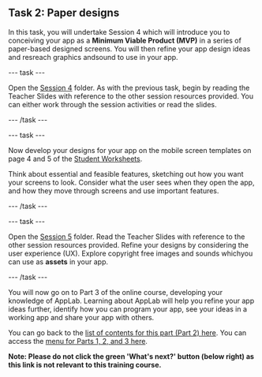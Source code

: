 ## Task 2: Paper designs
In this task, you will undertake Session 4 which will introduce you to conceiving your app as a **Minimum Viable Product (MVP)** in a series of paper-based designed screens. You will then refine your app design ideas and resreach graphics andsound to use in your app.

--- task ---

Open the [Session 4](http://ncce.io/NqwdC8) folder. As with the previous task, begin by reading the Teacher Slides with reference to the other session resources provided. You  can either work through the session activities or read the slides.

--- /task ---

--- task ---

Now develop your designs for your app on the mobile screen templates on page 4 and 5 of the [Student Worksheets](http://ncce.io/Qmo6oA).

Think about essential and feasible features, sketching out how you want your screens to look. Consider what the user sees when they open the app, and how they move through screens and use important features.

--- /task ---

--- task ---

Open the [Session 5](http://ncce.io/QLuLSQ) folder. Read the Teacher Slides with reference to the other session resources provided. Refine your designs by considering the user experience (UX). Explore copyright free images and sounds whichyou  can use as **assets** in your app.

--- /task ---

You will now go on to Part 3 of the online course, developing your knowledge of AppLab. Learning about AppLab will help you refine your app ideas further, identify how you can program your app, see your ideas in a working app and share your app with others.

You can go back to the [list of contents for this part (Part 2) here](https://projects.raspberrypi.org/en/projects/Year8-RelevanceTraining-Part3-GBICi4).
You can access the [menu for Parts 1, 2, and 3 here](https://projects.raspberrypi.org/en/pathways/year8-relevancetraining-gbici4).

**Note: Please do not click the green 'What's next?' button (below right) as this link is not relevant to this training course.**

